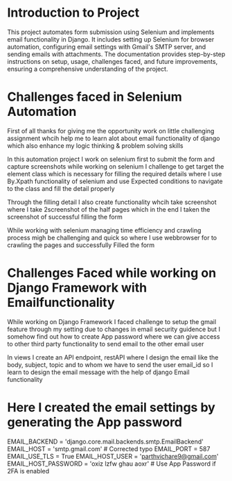 # Introduction to Project
This project automates form submission using Selenium and implements email functionality in Django. It includes setting up Selenium for browser automation, configuring email settings with Gmail's SMTP server, and sending emails with attachments. The documentation provides step-by-step instructions on setup, usage, challenges faced, and future improvements, ensuring a comprehensive understanding of the project.

# Challenges faced in Selenium Automation
First of all thanks for giving me the opportunity  work on little challenging assignment whcih help me to learn alot about email functionality of django which also enhance my logic thinking 
& problem solving skills

In this automation project I work on selenium first to submit the form and capture screenshots while working on selenium I challenge to get target the element class which is necessary for filling the required details where I use By.Xpath functionality of selenium and use Expected conditions to navigate to the class and fill the detail properly 

Through the filling detail I also create functionality whcih take screenshot where I take 2screenshot of the half pages which in the end I taken the screenshot of successful filling the form 

While working with selenium managing time efficiency and crawling process migh be challenging and quick so where I use webbrowser for to crawling the pages and successfully Filled the form

# Challenges Faced while working on Django Framework with Emailfunctionality
While working on Django Framework I faced challenge to setup the gmail feature through my setting due to changes in email security guidence but I somehow find out how to create App password where we can give access to other third party functionality to send email to the other email user

In views I create an API endpoint, restAPI where I design the email like the body, subject, topic and to whom we have to send the user email_id so I learn to design the email message with the help of django Email functionality

# Here I created the email settings by generating the App password
EMAIL_BACKEND = 'django.core.mail.backends.smtp.EmailBackend'
EMAIL_HOST = 'smtp.gmail.com'  # Corrected typo
EMAIL_PORT = 587
EMAIL_USE_TLS = True
EMAIL_HOST_USER = 'parthvichare9@gmail.com'
EMAIL_HOST_PASSWORD = 'oxiz lzfw ghau aoxr'  # Use App Password if 2FA is enabled

